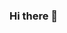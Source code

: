### Hi there 👋

<!--
**imtanmay21/imtanmay21** is a ✨ _special_ ✨ repository because its `README.md` (this file) appears on your GitHub profile.

Here are some ideas to get you started:


- 🌱 I’m currently learning ...ReactJs
- 👯 I’m looking to collaborate on ...Front end Development
- 🤔 I’m looking for help with ...Backend 
- 📫 How to reach me: ...[Linkedn](https://www.linkedin.com/in/tanmay-mandal-7614901b4)
-->
